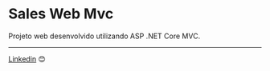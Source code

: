 # Sales Web Mvc

Projeto web desenvolvido utilizando ASP .NET Core MVC. 

---
[Linkedin](https://www.linkedin.com/in/wellitonfernandes/) 😊